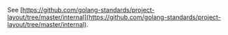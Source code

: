 See [https://github.com/golang-standards/project-layout/tree/master/internal](https://github.com/golang-standards/project-layout/tree/master/internal).
